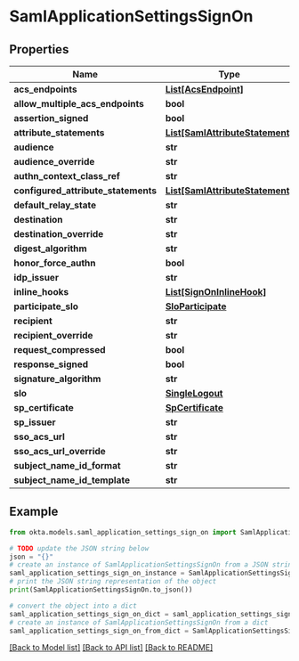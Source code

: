 # SamlApplicationSettingsSignOn


## Properties

Name | Type | Description | Notes
------------ | ------------- | ------------- | -------------
**acs_endpoints** | [**List[AcsEndpoint]**](AcsEndpoint.md) |  | [optional] 
**allow_multiple_acs_endpoints** | **bool** |  | [optional] 
**assertion_signed** | **bool** |  | [optional] 
**attribute_statements** | [**List[SamlAttributeStatement]**](SamlAttributeStatement.md) |  | [optional] 
**audience** | **str** |  | [optional] 
**audience_override** | **str** |  | [optional] 
**authn_context_class_ref** | **str** |  | [optional] 
**configured_attribute_statements** | [**List[SamlAttributeStatement]**](SamlAttributeStatement.md) |  | [optional] 
**default_relay_state** | **str** |  | [optional] 
**destination** | **str** |  | [optional] 
**destination_override** | **str** |  | [optional] 
**digest_algorithm** | **str** |  | [optional] 
**honor_force_authn** | **bool** |  | [optional] 
**idp_issuer** | **str** |  | [optional] 
**inline_hooks** | [**List[SignOnInlineHook]**](SignOnInlineHook.md) |  | [optional] 
**participate_slo** | [**SloParticipate**](SloParticipate.md) |  | [optional] 
**recipient** | **str** |  | [optional] 
**recipient_override** | **str** |  | [optional] 
**request_compressed** | **bool** |  | [optional] 
**response_signed** | **bool** |  | [optional] 
**signature_algorithm** | **str** |  | [optional] 
**slo** | [**SingleLogout**](SingleLogout.md) |  | [optional] 
**sp_certificate** | [**SpCertificate**](SpCertificate.md) |  | [optional] 
**sp_issuer** | **str** |  | [optional] 
**sso_acs_url** | **str** |  | [optional] 
**sso_acs_url_override** | **str** |  | [optional] 
**subject_name_id_format** | **str** |  | [optional] 
**subject_name_id_template** | **str** |  | [optional] 

## Example

```python
from okta.models.saml_application_settings_sign_on import SamlApplicationSettingsSignOn

# TODO update the JSON string below
json = "{}"
# create an instance of SamlApplicationSettingsSignOn from a JSON string
saml_application_settings_sign_on_instance = SamlApplicationSettingsSignOn.from_json(json)
# print the JSON string representation of the object
print(SamlApplicationSettingsSignOn.to_json())

# convert the object into a dict
saml_application_settings_sign_on_dict = saml_application_settings_sign_on_instance.to_dict()
# create an instance of SamlApplicationSettingsSignOn from a dict
saml_application_settings_sign_on_from_dict = SamlApplicationSettingsSignOn.from_dict(saml_application_settings_sign_on_dict)
```
[[Back to Model list]](../README.md#documentation-for-models) [[Back to API list]](../README.md#documentation-for-api-endpoints) [[Back to README]](../README.md)


